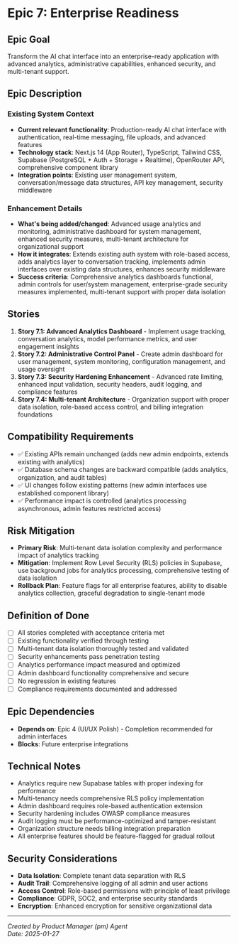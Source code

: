 # Epic 7: Enterprise Readiness

## Epic Goal
Transform the AI chat interface into an enterprise-ready application with advanced analytics, administrative capabilities, enhanced security, and multi-tenant support.

## Epic Description

### Existing System Context
- **Current relevant functionality**: Production-ready AI chat interface with authentication, real-time messaging, file uploads, and advanced features
- **Technology stack**: Next.js 14 (App Router), TypeScript, Tailwind CSS, Supabase (PostgreSQL + Auth + Storage + Realtime), OpenRouter API, comprehensive component library
- **Integration points**: Existing user management system, conversation/message data structures, API key management, security middleware

### Enhancement Details
- **What's being added/changed**: Advanced usage analytics and monitoring, administrative dashboard for system management, enhanced security measures, multi-tenant architecture for organizational support
- **How it integrates**: Extends existing auth system with role-based access, adds analytics layer to conversation tracking, implements admin interfaces over existing data structures, enhances security middleware
- **Success criteria**: Comprehensive analytics dashboards functional, admin controls for user/system management, enterprise-grade security measures implemented, multi-tenant support with proper data isolation

## Stories

1. **Story 7.1: Advanced Analytics Dashboard** - Implement usage tracking, conversation analytics, model performance metrics, and user engagement insights
2. **Story 7.2: Administrative Control Panel** - Create admin dashboard for user management, system monitoring, configuration management, and usage oversight
3. **Story 7.3: Security Hardening Enhancement** - Advanced rate limiting, enhanced input validation, security headers, audit logging, and compliance features
4. **Story 7.4: Multi-tenant Architecture** - Organization support with proper data isolation, role-based access control, and billing integration foundations

## Compatibility Requirements

- ✅ Existing APIs remain unchanged (adds new admin endpoints, extends existing with analytics)
- ✅ Database schema changes are backward compatible (adds analytics, organization, and audit tables)
- ✅ UI changes follow existing patterns (new admin interfaces use established component library)
- ✅ Performance impact is controlled (analytics processing asynchronous, admin features restricted access)

## Risk Mitigation

- **Primary Risk**: Multi-tenant data isolation complexity and performance impact of analytics tracking
- **Mitigation**: Implement Row Level Security (RLS) policies in Supabase, use background jobs for analytics processing, comprehensive testing of data isolation
- **Rollback Plan**: Feature flags for all enterprise features, ability to disable analytics collection, graceful degradation to single-tenant mode

## Definition of Done

- [ ] All stories completed with acceptance criteria met
- [ ] Existing functionality verified through testing
- [ ] Multi-tenant data isolation thoroughly tested and validated
- [ ] Security enhancements pass penetration testing
- [ ] Analytics performance impact measured and optimized
- [ ] Admin dashboard functionality comprehensive and secure
- [ ] No regression in existing features
- [ ] Compliance requirements documented and addressed

## Epic Dependencies

- **Depends on**: Epic 4 (UI/UX Polish) - Completion recommended for admin interfaces
- **Blocks**: Future enterprise integrations

## Technical Notes

- Analytics require new Supabase tables with proper indexing for performance
- Multi-tenancy needs comprehensive RLS policy implementation
- Admin dashboard requires role-based authentication extension
- Security hardening includes OWASP compliance measures
- Audit logging must be performance-optimized and tamper-resistant
- Organization structure needs billing integration preparation
- All enterprise features should be feature-flagged for gradual rollout

## Security Considerations

- **Data Isolation**: Complete tenant data separation with RLS
- **Audit Trail**: Comprehensive logging of all admin and user actions
- **Access Control**: Role-based permissions with principle of least privilege
- **Compliance**: GDPR, SOC2, and enterprise security standards
- **Encryption**: Enhanced encryption for sensitive organizational data

---

*Created by Product Manager (pm) Agent*  
*Date: 2025-01-27*